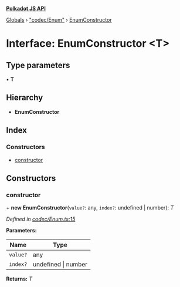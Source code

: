 **[Polkadot JS API](../README.md)**

[Globals](../globals.md) › ["codec/Enum"](../modules/_codec_enum_.md) › [EnumConstructor](_codec_enum_.enumconstructor.md)

# Interface: EnumConstructor <**T**>

## Type parameters

▪ **T**

## Hierarchy

* **EnumConstructor**

## Index

### Constructors

* [constructor](_codec_enum_.enumconstructor.md#constructor)

## Constructors

###  constructor

\+ **new EnumConstructor**(`value?`: any, `index?`: undefined | number): *T*

*Defined in [codec/Enum.ts:15](https://github.com/polkadot-js/api/blob/a0c6cd5/packages/types/src/codec/Enum.ts#L15)*

**Parameters:**

Name | Type |
------ | ------ |
`value?` | any |
`index?` | undefined \| number |

**Returns:** *T*